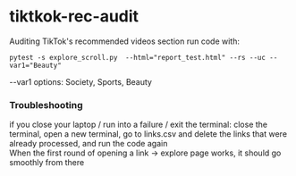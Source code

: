 # tiktkok-rec-audit
Auditing TikTok's recommended videos section 
run code with: <br>

```
pytest -s explore_scroll.py  --html="report_test.html" --rs --uc --var1="Beauty"
```
--var1 options: Society, Sports, Beauty <br>

### Troubleshooting
if you close your laptop / run into a failure / exit the terminal: close the terminal, open a new terminal, go to links.csv and delete the links that were already processed, and run the code again <br>
When the first round of opening a link -> explore page works, it should go smoothly from there <br>
